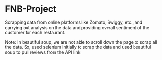 # FNB-Project
Scrapping data from online platforms like Zomato, Swiggy, etc., and carrying out analysis on the data and providing overall sentiment of the customer for each restaurant. 

Note: In beautiful soup, we are not able to scroll down the page to scrap all the data. So, used selenium initially to scrap the data and used beautiful soup to pull reviews from the API link.


